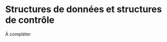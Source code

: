 Structures de données et structures de contrôle
===============================================



À compléter

